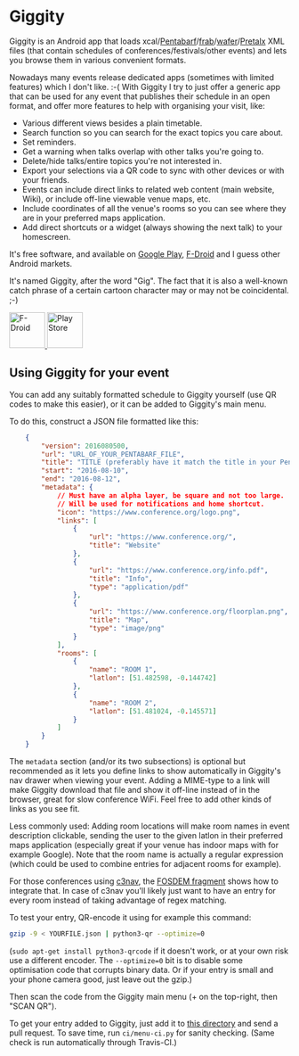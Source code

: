 # Giggity

Giggity is an Android app that loads
xcal/[Pentabarf](https://github.com/nevs/pentabarf)/[frab](https://github.com/frab/frab)/[wafer](https://github.com/CTPUG/wafer)/[Pretalx](https://github.com/pretalx/pretalx)
XML files (that contain schedules of conferences/festivals/other events)
and lets you browse them in various convenient formats.

Nowadays many events release dedicated apps (sometimes with limited
features) which I don't like. :-( With Giggity I try to just offer a
generic app that can be used for any event that publishes their schedule
in an open format, and offer more features to help with organising your
visit, like:

 * Various different views besides a plain timetable.
 * Search function so you can search for the exact topics you care
   about.
 * Set reminders.
 * Get a warning when talks overlap with other talks you're going to.
 * Delete/hide talks/entire topics you're not interested in.
 * Export your selections via a QR code to sync with other devices or
   with your friends.
 * Events can include direct links to related web content (main website,
   Wiki), or include off-line viewable venue maps, etc.
 * Include coordinates of all the venue's rooms so you can see where
   they are in your preferred maps application.
 * Add direct shortcuts or a widget (always showing the next talk) to
   your homescreen.

It's free software, and available on [Google
Play](https://play.google.com/store/apps/details?id=net.gaast.giggity&hl=en),
[F-Droid](https://f-droid.org/repository/browse/?fdid=net.gaast.giggity)
and I guess other Android markets.

It's named Giggity, after the word "Gig". The fact that it is also a
well-known catch phrase of a certain cartoon character may or may not be
coincidental. ;-)

<a href="https://f-droid.org/app/net.gaast.giggity">
<img src="https://f-droid.org/badge/get-it-on.png" height="64" alt="F-Droid">
</a>
<a href="https://play.google.com/store/apps/details?id=net.gaast.giggity">
<img src="https://play.google.com/intl/en_gb/badges/images/generic/en_badge_web_generic.png" height="64" alt="Play Store">
</a>

## Using Giggity for your event

You can add any suitably formatted schedule to Giggity yourself (use QR
codes to make this easier), or it can be added to Giggity's main menu.

To do this, construct a JSON file formatted like this:

```json
	{
		"version": 2016080500,
		"url": "URL_OF_YOUR_PENTABARF_FILE",
		"title": "TITLE (preferably have it match the title in your Pentabarf",
		"start": "2016-08-10",
		"end": "2016-08-12",
		"metadata": {
			// Must have an alpha layer, be square and not too large.
			// Will be used for notifications and home shortcut.
			"icon": "https://www.conference.org/logo.png",
			"links": [
				{
					"url": "https://www.conference.org/",
					"title": "Website"
				},
				{
					"url": "https://www.conference.org/info.pdf",
					"title": "Info",
					"type": "application/pdf"
				},
				{
					"url": "https://www.conference.org/floorplan.png",
					"title": "Map",
					"type": "image/png"
				}
			],
			"rooms": [
				{
					"name": "ROOM 1",
					"latlon": [51.482598, -0.144742]
				},
				{
					"name": "ROOM 2",
					"latlon": [51.481024, -0.145571]
				}
			]
		}
	}
```

The `metadata` section (and/or its two subsections) is optional but
recommended as it lets you define links to show automatically in
Giggity's nav drawer when viewing your event. Adding a MIME-type to a
link will make Giggity download that file and show it off-line instead
of in the browser, great for slow conference WiFi. Feel free to add other
kinds of links as you see fit.

Less commonly used: Adding room locations will make room names in event
description clickable, sending the user to the given latlon in their
preferred maps application (especially great if your venue has indoor
maps with for example Google). Note that the room name is actually a
regular expression (which could be used to combine entries for adjacent
rooms for example).

For those conferences using [c3nav](https://github.com/c3nav/c3nav), the
[FOSDEM fragment](menu/fosdem_2019.json) shows how to integrate that.
In case of c3nav you'll likely just want to have an entry for every
room instead of taking advantage of regex matching.

To test your entry, QR-encode it using for example this command:

```sh
gzip -9 < YOURFILE.json | python3-qr --optimize=0
```

(`sudo apt-get install python3-qrcode` if it doesn't work, or at your own
risk use a different encoder. The `--optimize=0` bit is to disable some
optimisation code that corrupts binary data. Or if your entry is small
and your phone camera good, just leave out the gzip.)

Then scan the code from the Giggity main menu (+ on the top-right, then
"SCAN QR").

To get your entry added to Giggity, just add it to [this directory](menu)
and send a pull request. To save time, run `ci/menu-ci.py` for sanity
checking. (Same check is run automatically through Travis-CI.)

